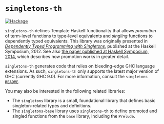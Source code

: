 `singletons-th`
===============

[![Hackage](https://img.shields.io/hackage/v/singletons-th.svg)](http://hackage.haskell.org/package/singletons-th)

`singletons-th` defines Template Haskell functionality that allows
_promotion_ of term-level functions to type-level equivalents and
_singling_ functions to dependently typed equivalents. This library was
originally presented in
[_Dependently Typed Programming with Singletons_](https://cs.brynmawr.edu/~rae/papers/2012/singletons/paper.pdf),
published at the Haskell Symposium, 2012. See also
[the paper published at Haskell Symposium, 2014](https://cs.brynmawr.edu/~rae/papers/2014/promotion/promotion.pdf),
which describes how promotion works in greater detail.

`singletons-th` generates code that relies on bleeding-edge GHC language
extensions. As such, `singletons-th` only supports the latest major version
of GHC (currently GHC 9.0). For more information,
consult the `singletons`
[`README`](https://github.com/goldfirere/singletons/blob/master/README.md).

You may also be interested in the following related libraries:

* The `singletons` library is a small, foundational library that defines
  basic singleton-related types and definitions.
* The `singletons-base` library uses `singletons-th` to define promoted and
  singled functions from the `base` library, including the `Prelude`.
